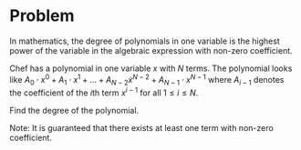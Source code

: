 # Problem

In mathematics, the degree of polynomials in one variable is the highest power of the variable in the algebraic expression with non-zero coefficient.

Chef has a polynomial in one variable $x$ with $N$ terms. The polynomial looks like $A_0 \cdot x^0+A_1 \cdot x^1+ \dots +A_{N−2} \dot x^{N−2}+A_{N−1} \cdot x^{N−1}$ where $A_{i−1}$ denotes the coefficient of the $i$th term $x^{i−1}$ for all $1 \leq i \leq N$.

Find the degree of the polynomial.

Note: It is guaranteed that there exists at least one term with non-zero coefficient.
